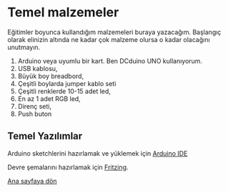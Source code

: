 # Temel malzemeler

Eğitimler boyunca kullandığım malzemeleri buraya yazacağım. Başlangıç olarak elinizin altında ne kadar çok malzeme olursa o kadar olacağını unutmayın. 

1. Arduino veya uyumlu bir kart. Ben DCduino UNO kullanıyorum.
2. USB kablosu,
2. Büyük boy breadbord,
3. Çeşitli boylarda jumper kablo seti
4. Çeşitli renklerde 10-15 adet led,
5. En az 1 adet RGB led, 
5. Direnç seti,
3. Push buton

## Temel Yazılımlar

Arduino sketchlerini hazırlamak ve yüklemek için [Arduino IDE ](http://www.arduino.cc/en/main/Software)

Devre şemalarını hazırlamak için [Fritzing](http://fritzing.org/home/).


[Ana sayfaya dön](https://github.com/wizofwor/arduino)

